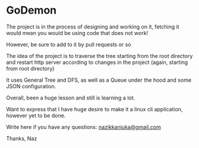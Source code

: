 ﻿# GoDemon

The project is in the process of designing and working on it, fetching it would mean you would be using code that does not work!

However, be sure to add to it by pull requests or so

The idea of the project is to traverse the tree starting from the root directory and restart http server according to changes in the project (again, starting from root directory)

It uses General Tree and DFS, as well as a Queue under the hood and some JSON configuration.

Overall, been a huge lesson and still is learning a lot.

Want to express that I have huge desire to make it a linux cli application, however yet to be done.

Write here if you have any questions: nazikkaniuka@gmail.com

Thanks,
Naz

